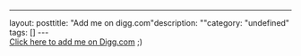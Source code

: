 --- 
layout: posttitle: "Add me on digg.com"description: ""category: "undefined" tags: [] --- <!--102d502c693b43249525ecd7004bc661--><br/><a href="http://digg.com/ph001">Click here to add me on Digg.com</a> ;)